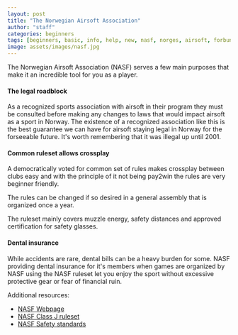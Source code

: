 ```yaml
---
layout: post
title: "The Norwegian Airsoft Association"
author: "staff"
categories: beginners
tags: [beginners, basic, info, help, new, nasf, norges, airsoft, forbund, association]
image: assets/images/nasf.jpg
---
```


The Norwegian Airsoft Association (NASF) serves a few main purposes that make it an incredible tool for you as a player.

#### The legal roadblock

As a recognized sports association with airsoft in their program they must be consulted before making any changes to laws that would impact airsoft as a sport in Norway. The existence of a recognized association like this is the best guarantee we can have for airsoft staying legal in Norway for the forseeable future. It's worth remembering that it was illegal up until 2001.

#### Common ruleset allows crossplay

A democratically voted for common set of rules makes crossplay between clubs easy and with the principle of it not being pay2win the rules are very beginner friendly. 

The rules can be changed if so desired in a general assembly that is organized once a year.

The ruleset mainly covers muzzle energy, safety distances and approved certification for safety glasses. 

#### Dental insurance
While accidents are rare, dental bills can be a heavy burden for some. NASF providing dental insurance for it's members when games are organized by NASF using the NASF ruleset let you enjoy the sport without excessive protective gear or fear of financial ruin.


Additional resources:
* [NASF Webpage](www.nasf.no)
* [NASF Class J ruleset](https://nasf.no/filedump/forskrift_vaapen_klasse_J.pdf)
* [NASF Safety standards](https://nasf.no/filedump/forskrift_sikkerhet.pdf)
